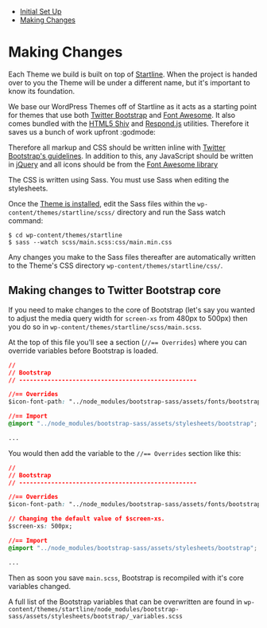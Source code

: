  - [Initial Set Up](https://github.com/ninefortyone/working-with-us/blob/master/set-up.md)
 - [Making Changes](https://github.com/ninefortyone/working-with-us/blob/master/making-changes.md)

# Making Changes

Each Theme we build is built on top of [Startline](https://github.com/ninefortyone/startline). When the project is handed over to you the Theme will be under a different name, but it's important to know its foundation.

We base our WordPress Themes off of Startline as it acts as a starting point for themes that use both [Twitter Bootstrap](http://getbootstrap.com/) and [Font Awesome](http://fontawesome.io/). It also comes bundled with the [HTML5 Shiv](https://github.com/aFarkas/html5shiv) and [Respond.js](https://github.com/scottjehl/Respond) utilities. Therefore it saves us a bunch of work upfront :godmode:

Therefore all markup and CSS should be written inline with [Twitter Bootstrap's guidelines](http://getbootstrap.com/css/). In addition to this, any JavaScript should be written in [jQuery](https://jquery.com/) and all icons should be from the [Font Awesome library](http://fontawesome.io/icons/)

The CSS is written using Sass. You must use Sass when editing the stylesheets.

Once the [Theme is installed](https://github.com/ninefortyone/working-with-us/blob/master/set-up.md), edit the Sass files within the `wp-content/themes/startline/scss/` directory and run the Sass watch command:

```
$ cd wp-content/themes/startline
$ sass --watch scss/main.scss:css/main.min.css
```

Any changes you make to the Sass files thereafter are automatically written to the Theme's CSS directory `wp-content/themes/startline/css/`.

## Making changes to Twitter Bootstrap core

If you need to make changes to the core of Bootstrap (let's say you wanted to adjust the media query width for `screen-xs` from 480px to 500px) then you do so in `wp-content/themes/startline/scss/main.scss`. 

At the top of this file you'll see a section (`//== Overrides`) where you can override variables before Bootstrap is loaded.

```css
//
// Bootstrap
// --------------------------------------------------

//== Overrides
$icon-font-path: "../node_modules/bootstrap-sass/assets/fonts/bootstrap/";

//== Import
@import "../node_modules/bootstrap-sass/assets/stylesheets/bootstrap";

...
```

You would then add the variable to the `//== Overrides` section like this:

```css
//
// Bootstrap
// --------------------------------------------------

//== Overrides
$icon-font-path: "../node_modules/bootstrap-sass/assets/fonts/bootstrap/";

// Changing the default value of $screen-xs.
$screen-xs: 500px;

//== Import
@import "../node_modules/bootstrap-sass/assets/stylesheets/bootstrap";

...
```

Then as soon you save `main.scss`, Bootstrap is recompiled with it's core variables changed.

A full list of the Bootstrap variables that can be overwritten are found in `wp-content/themes/startline/node_modules/bootstrap-sass/assets/stylesheets/bootstrap/_variables.scss`
